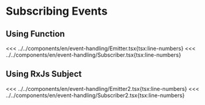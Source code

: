 # Subscribing Events

<script setup>
import Demo from '../../components/tools/Demo.vue'
import { Subscriber } from '../../components/en/event-handling/Subscriber.tsx'
import { Subscriber as Subscriber2 } from '../../components/en/event-handling/Subscriber2.tsx'
</script>

## Using Function

<<< ../../components/en/event-handling/Emitter.tsx{tsx:line-numbers}
<<< ../../components/en/event-handling/Subscriber.tsx{tsx:line-numbers}
<Demo  align-start :is="Subscriber" />

## Using RxJs Subject

<<< ../../components/en/event-handling/Emitter2.tsx{tsx:line-numbers}
<<< ../../components/en/event-handling/Subscriber2.tsx{tsx:line-numbers}
<Demo  align-start :is="Subscriber2" />